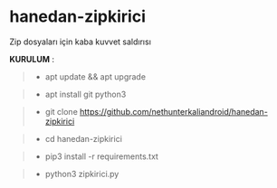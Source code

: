 # hanedan-zipkirici
Zip dosyaları için kaba kuvvet saldırısı



**KURULUM** : 
> - apt update && apt upgrade

> - apt install git python3 

> - git clone https://github.com/nethunterkaliandroid/hanedan-zipkirici

> - cd hanedan-zipkirici

> - pip3 install -r requirements.txt
 
> - python3 zipkirici.py

